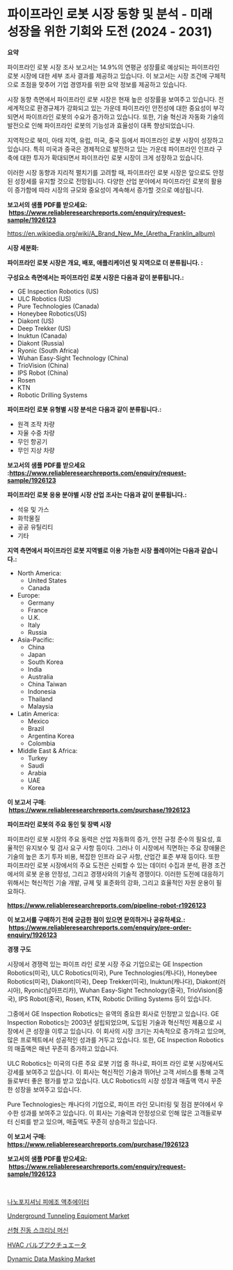 <p><h1>파이프라인 로봇 시장 동향 및 분석 - 미래 성장을 위한 기회와 도전 (2024 - 2031)</h1></p><p><strong>요약</strong></p>
<p><p>파이프라인 로봇 시장 조사 보고서는 14.9%의 연평균 성장률로 예상되는 파이프라인 로봇 시장에 대한 세부 조사 결과를 제공하고 있습니다. 이 보고서는 시장 조건에 구체적으로 초점을 맞추어 기업 경영자를 위한 요약 정보를 제공하고 있습니다.</p><p>시장 동향 측면에서 파이프라인 로봇 시장은 현재 높은 성장률을 보여주고 있습니다. 전 세계적으로 환경규제가 강화되고 있는 가운데 파이프라인 안전성에 대한 중요성이 부각되면서 파이프라인 로봇의 수요가 증가하고 있습니다. 또한, 기술 혁신과 자동화 기술의 발전으로 인해 파이프라인 로봇의 기능성과 효율성이 대폭 향상되었습니다.</p><p>지역적으로 북미, 아태 지역, 유럽, 미국, 중국 등에서 파이프라인 로봇 시장이 성장하고 있습니다. 특히 미국과 중국은 경제적으로 발전하고 있는 가운데 파이프라인 인프라 구축에 대한 투자가 확대되면서 파이프라인 로봇 시장이 크게 성장하고 있습니다.</p><p>이러한 시장 동향과 지리적 펼치기를 고려할 때, 파이프라인 로봇 시장은 앞으로도 안정된 성장세를 유지할 것으로 전망됩니다. 다양한 산업 분야에서 파이프라인 로봇의 활용이 증가함에 따라 시장의 규모와 중요성이 계속해서 증가할 것으로 예상됩니다.</p></p>
<p><strong>보고서의 샘플 PDF를 받으세요: &nbsp;<a href="https://www.reliableresearchreports.com/enquiry/request-sample/1926123">https://www.reliableresearchreports.com/enquiry/request-sample/1926123</a></strong></p>
<p><a href="https://en.wikipedia.org/wiki/A_Brand_New_Me_(Aretha_Franklin_album)">https://en.wikipedia.org/wiki/A_Brand_New_Me_(Aretha_Franklin_album)</a></p>
<p><strong>시장 세분화:</strong></p>
<p><strong> 파이프라인 로봇 시장은 개요, 배포, 애플리케이션 및 지역으로 더 분류됩니다. :</strong></p>
<p><strong>구성요소 측면에서는 파이프라인 로봇 시장은 다음과 같이 분류됩니다.:</strong></p>
<p><ul><li>GE Inspection Robotics (US)</li><li>ULC Robotics (US)</li><li>Pure Technologies (Canada)</li><li>Honeybee Robotics(US)</li><li>Diakont (US)</li><li>Deep Trekker (US)</li><li>Inuktun (Canada)</li><li>Diakont (Russia)</li><li>Ryonic (South Africa)</li><li>Wuhan Easy-Sight Technology (China)</li><li>TrioVision (China)</li><li>IPS Robot (China)</li><li>Rosen</li><li>KTN</li><li>Robotic Drilling Systems</li></ul></p>
<p><strong> 파이프라인 로봇 유형별 시장 분석은 다음과 같이 분류됩니다.:</strong></p>
<p><ul><li>원격 조작 차량</li><li>자율 수중 차량</li><li>무인 항공기</li><li>무인 지상 차량</li></ul></p>
<p><strong>보고서의 샘플 PDF를 받으세요 :<a href="https://www.reliableresearchreports.com/enquiry/request-sample/1926123">https://www.reliableresearchreports.com/enquiry/request-sample/1926123</a></strong></p>
<p><strong> 파이프라인 로봇 응용 분야별 시장 산업 조사는 다음과 같이 분류됩니다.:</strong></p>
<p><ul><li>석유 및 가스</li><li>화학물질</li><li>공공 유틸리티</li><li>기타</li></ul></p>
<p><strong>지역 측면에서 파이프라인 로봇 지역별로 이용 가능한 시장 플레이어는 다음과 같습니다.:</strong></p>
<p><ul>
    <li>
        North America:
        <ul>
            <li>United States</li>
            <li>Canada</li>
        </ul>
    </li>
    <li>
        Europe:
        <ul>
            <li>Germany</li>
            <li>France</li>
            <li>U.K.</li>
            <li>Italy</li>
            <li>Russia</li>
        </ul>
    </li>
    <li>
        Asia-Pacific:
        <ul>
            <li>China</li>
            <li>Japan</li>
            <li>South Korea</li>
            <li>India</li>
            <li>Australia</li>
            <li>China Taiwan</li>
            <li>Indonesia</li>
            <li>Thailand</li>
            <li>Malaysia</li>
        </ul>
    </li>
    <li>
        Latin America:
        <ul>
            <li>Mexico</li>
            <li>Brazil</li>
            <li>Argentina Korea</li>
            <li>Colombia</li>
        </ul>
    </li>
    <li>
        Middle East & Africa:
        <ul>
            <li>Turkey</li>
            <li>Saudi</li>
            <li>Arabia</li>
            <li>UAE</li>
            <li>Korea</li>
        </ul>
    </li>
    </ul></p>
<p><strong>이 보고서 구매: &nbsp;<a href="https://www.reliableresearchreports.com/purchase/1926123">https://www.reliableresearchreports.com/purchase/1926123</a></strong></p>
<p><strong>파이프라인 로봇의 주요 동인 및 장벽 시장</strong></p>
<p><p>파이프라인 로봇 시장의 주요 동력은 산업 자동화의 증가, 안전 규정 준수의 필요성, 효율적인 유지보수 및 검사 요구 사항 등이다. 그러나 이 시장에서 직면하는 주요 장애물은 기술의 높은 초기 투자 비용, 복잡한 인프라 요구 사항, 산업간 표준 부재 등이다. 또한 파이프라인 로봇 시장에서의 주요 도전은 신뢰할 수 있는 데이터 수집과 분석, 환경 조건에서의 로봇 운용 안정성, 그리고 경쟁사와의 기술적 경쟁이다. 이러한 도전에 대응하기 위해서는 혁신적인 기술 개발, 규제 및 표준화의 강화, 그리고 효율적인 자원 운용이 필요하다.</p></p>
<p><strong><a href="https://www.reliableresearchreports.com/pipeline-robot-r1926123">https://www.reliableresearchreports.com/pipeline-robot-r1926123</a></strong></p>
<p><strong>이 보고서를 구매하기 전에 궁금한 점이 있으면 문의하거나 공유하세요.: &nbsp;<a href="https://www.reliableresearchreports.com/enquiry/pre-order-enquiry/1926123">https://www.reliableresearchreports.com/enquiry/pre-order-enquiry/1926123</a></strong></p>
<p><strong>경쟁 구도</strong></p>
<p><p>시장에서 경쟁력 있는 파이프 라인 로봇 시장 주요 기업으로는 GE Inspection Robotics(미국), ULC Robotics(미국), Pure Technologies(캐나다), Honeybee Robotics(미국), Diakont(미국), Deep Trekker(미국), Inuktun(캐나다), Diakont(러시아), Ryonic(남아프리카), Wuhan Easy-Sight Technology(중국), TrioVision(중국), IPS Robot(중국), Rosen, KTN, Robotic Drilling Systems 등이 있습니다.</p><p>그중에서 GE Inspection Robotics는 유역의 중요한 회사로 인정받고 있습니다. GE Inspection Robotics는 2003년 설립되었으며, 도입된 기술과 혁신적인 제품으로 시장에서 큰 성장을 이루고 있습니다. 이 회사의 시장 크기는 지속적으로 증가하고 있으며, 많은 프로젝트에서 성공적인 성과를 거두고 있습니다. 또한, GE Inspection Robotics의 매출액은 매년 꾸준히 증가하고 있습니다.</p><p>ULC Robotics는 미국의 다른 주요 로봇 기업 중 하나로, 파이프 라인 로봇 시장에서도 강세를 보여주고 있습니다. 이 회사는 혁신적인 기술과 뛰어난 고객 서비스를 통해 고객들로부터 좋은 평가를 받고 있습니다. ULC Robotics의 시장 성장과 매출액 역시 꾸준한 성장을 보여주고 있습니다.</p><p>Pure Technologies는 캐나다의 기업으로, 파이프 라인 모니터링 및 점검 분야에서 우수한 성과를 보여주고 있습니다. 이 회사는 기술력과 안정성으로 인해 많은 고객들로부터 신뢰를 받고 있으며, 매출액도 꾸준히 상승하고 있습니다.</p></p>
<p><strong>이 보고서 구매: &nbsp; <a href="https://www.reliableresearchreports.com/purchase/1926123">https://www.reliableresearchreports.com/purchase/1926123</a></strong></p>
<p><strong>보고서의 샘플 PDF를 받으세요: &nbsp;<a href="https://www.reliableresearchreports.com/enquiry/request-sample/1926123">https://www.reliableresearchreports.com/enquiry/request-sample/1926123</a></strong><strong></strong></p>
<p>&nbsp;</p>
<p><p><a href="https://github.com/emakpiahsopiah/Market-Research-Report-List-1/blob/main/4585099172718.md">나노포지셔닝 피에조 액추에이터</a></p><p><a href="https://github.com/gamblestampleyjenny50m5sl6/Market-Research-Report-List-3/blob/main/underground-tunneling-equipment-market.md">Underground Tunneling Equipment Market</a></p><p><a href="https://github.com/nuekbpymrrz5/Market-Research-Report-List-2/blob/main/9137481172719.md">선형 진동 스크리닝 머신</a></p><p><a href="https://github.com/RandallRunte2023/Market-Research-Report-List-1/blob/main/2294879160597.md">HVAC バルブアクチュエータ</a></p><p><a href="https://www.linkedin.com/pulse/pages-growizr-g1bqf?trackingId=EE3V%2BL%2F0v9TeDQnF8vP%2Fvw%3D%3D">Dynamic Data Masking Market</a></p></p>